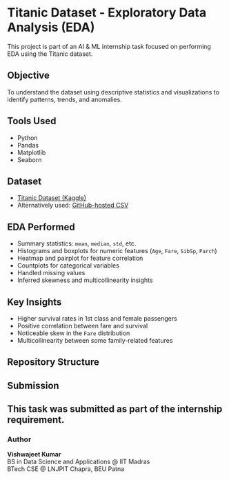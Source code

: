 # Titanic Dataset - Exploratory Data Analysis (EDA)

This project is part of an AI & ML internship task focused on performing EDA using the Titanic dataset.

## Objective
To understand the dataset using descriptive statistics and visualizations to identify patterns, trends, and anomalies.

## Tools Used
- Python
- Pandas
- Matplotlib
- Seaborn

## Dataset
- [Titanic Dataset (Kaggle)](https://www.kaggle.com/datasets/yasserh/titanic-dataset)
- Alternatively used: [GitHub-hosted CSV](https://raw.githubusercontent.com/datasciencedojo/datasets/master/titanic.csv)

## EDA Performed
- Summary statistics: `mean`, `median`, `std`, etc.
- Histograms and boxplots for numeric features (`Age`, `Fare`, `SibSp`, `Parch`)
- Heatmap and pairplot for feature correlation
- Countplots for categorical variables
- Handled missing values
- Inferred skewness and multicollinearity insights

## Key Insights
- Higher survival rates in 1st class and female passengers
- Positive correlation between fare and survival
- Noticeable skew in the `Fare` distribution
- Multicollinearity between some family-related features

## Repository Structure


## Submission
This task was submitted as part of the internship requirement.
---

### Author
**Vishwajeet Kumar**  
BS in Data Science and Applications @ IIT Madras  
BTech CSE @ LNJPIT Chapra, BEU Patna
